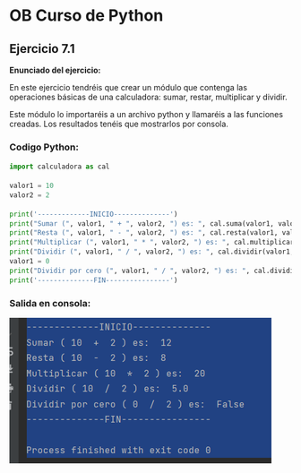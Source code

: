 # OB Curso de Python
## Ejercicio 7.1
**Enunciado del ejercicio:**

En este ejercicio tendréis que crear un módulo que contenga las operaciones básicas de una calculadora: sumar, restar, multiplicar y dividir.

Este módulo lo importaréis a un archivo python y llamaréis a las funciones creadas. Los resultados tenéis que mostrarlos por consola.

### Codigo Python:

```python
import calculadora as cal

valor1 = 10
valor2 = 2

print('-------------INICIO--------------')
print("Sumar (", valor1, " + ", valor2, ") es: ", cal.suma(valor1, valor2))
print("Resta (", valor1, " - ", valor2, ") es: ", cal.resta(valor1, valor2))
print("Multiplicar (", valor1, " * ", valor2, ") es: ", cal.multiplicar(valor1, valor2))
print("Dividir (", valor1, " / ", valor2, ") es: ", cal.dividir(valor1, valor2))
valor1 = 0
print("Dividir por cero (", valor1, " / ", valor2, ") es: ", cal.dividir(valor1, valor2))
print('--------------FIN----------------')
```

### Salida en consola:
![Print de pantall ejercicio](img.png)
